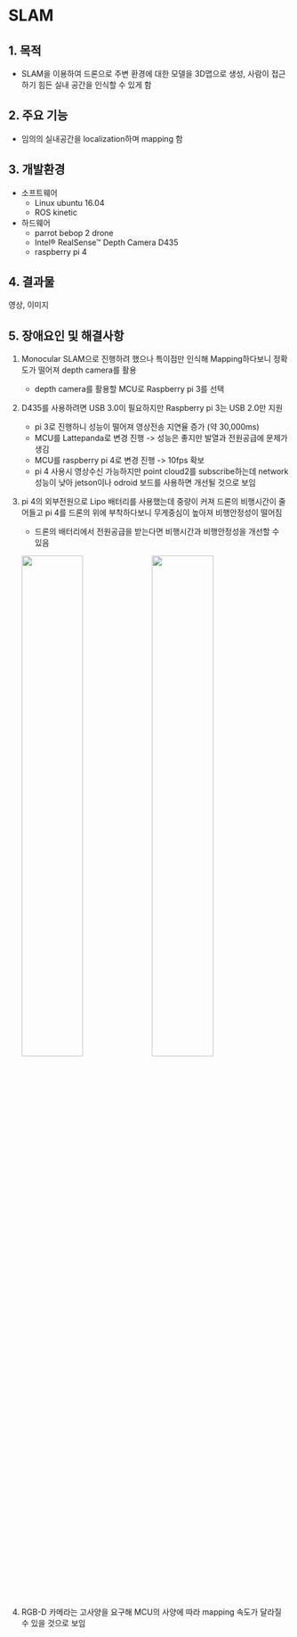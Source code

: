 SLAM
==============
## 1. 목적
* SLAM을 이용하여 드론으로 주변 환경에 대한 모델을 3D맵으로 생성, 사람이 접근하기 힘든 실내 공간을 인식할 수 있게 함

## 2. 주요 기능
* 임의의 실내공간을 localization하며 mapping 함

## 3. 개발환경
* 소프트웨어
  - Linux ubuntu 16.04
  - ROS kinetic
* 하드웨어
  - parrot bebop 2 drone
  - Intel® RealSense™ Depth Camera D435
  - raspberry pi 4

## 4. 결과물
영상, 이미지

## 5. 장애요인 및 해결사항
1. Monocular SLAM으로 진행하려 했으나 특이점만 인식해 Mapping하다보니 정확도가 떨어져 depth camera를 활용
    * depth camera를 활용할 MCU로 Raspberry pi 3를 선택

2. D435를 사용하려면 USB 3.0이 필요하지만 Raspberry pi 3는 USB 2.0만 지원
    * pi 3로 진행하니 성능이 떨어져 영상전송 지연율 증가 (약 30,000ms)
    * MCU를 Lattepanda로 변경 진행 -> 성능은 좋지만 발열과 전원공급에 문제가 생김
    * MCU를 raspberry pi 4로 변경 진행 -> 10fps 확보
    * pi 4 사용시 영상수신 가능하지만 point cloud2를 subscribe하는데 network 성능이 낮아 jetson이나 odroid 보드를 사용하면 개선될 것으로 보임

    


3. pi 4의 외부전원으로 Lipo 배터리를 사용했는데 중량이 커져 드론의 비행시간이 줄어들고 pi 4를 드론의 위에 부착하다보니 무게중심이 높아져 비행안정성이 떨어짐
    * 드론의 배터리에서 전원공급을 받는다면 비행시간과 비행안정성을 개선할 수 있음

    <img src="/image/ROSque_battery.png" width="48%" height="48%"></img>
    <img src="/image/ROSque_bebop2.png" width="48%" height="48%"></img>

4. RGB-D 카메라는 고사양을 요구해 MCU의 사양에 따라 mapping 속도가 달라질 수 있을 것으로 보임
